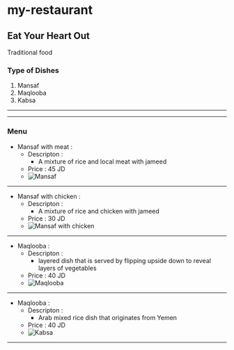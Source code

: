 # my-restaurant
## **Eat Your Heart Out**
Traditional food


### Type of Dishes
1. Mansaf
2. Maqlooba
3. Kabsa 

***
***
### Menu 
- Mansaf with meat :
  + Descripton :
      - A mixture of rice and local meat with jameed
  + Price : 45 JD
  + ![Mansaf](https://procrastinatorcook.files.wordpress.com/2013/07/dsc00406.jpg)
***

- Mansaf with chicken :
  + Descripton :
      - A mixture of rice and chicken with jameed
  + Price : 30 JD
  + ![Mansaf with chicken](https://www.ounousa.com/wp-content/uploads/fly-images/120089/150615083043642-638x654.jpg)
***

- Maqlooba :
  + Descripton :
      - layered dish that is served by flipping upside down to reveal layers of vegetables
  + Price : 40 JD
  + ![Maqlooba](https://tasteofpalestine.org/user/pages/02.Recipes/04.maqluba-chicken-rice-pot/maqluba-header-2.jpg)
***
- Maqlooba :
  + Descripton :
      - Arab mixed rice dish that originates from Yemen
  + Price : 40 JD
  + ![Kabsa](https://i.ytimg.com/vi/hKWlaH0-jvs/maxresdefault.jpg)
***
